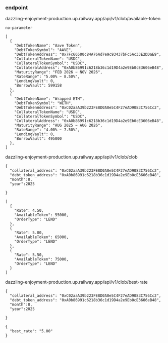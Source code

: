 ### endpoint
dazzling-enjoyment-production.up.railway.app/api/v1/clob/available-token

```
no-parameter
```

```
[
  {
    "DebtTokenName": "Aave Token",
    "DebtTokenSymbol": "AAVE",
    "DebtTokenAddress": "0x7Fc66500c84A76Ad7e9c93437bFc5Ac33E2DDaE9",
    "CollateralTokenName": "USDC",
    "CollateralTokenSymbol": "USDC",
    "CollateralAddress": "0xA0b86991c6218b36c1d19D4a2e9Eb0cE3606eB48",
    "MaturityRange": "FEB 2026 ~ NOV 2026",
    "RateRange": "5.00% ~ 8.50%",
    "LendingVault": 0,
    "BorrowVault": 599158
  },
  {
    "DebtTokenName": "Wrapped ETH",
    "DebtTokenSymbol": "WETH",
    "DebtTokenAddress": "0xC02aaA39b223FE8D0A0e5C4F27eAD9083C756Cc2",
    "CollateralTokenName": "USDC",
    "CollateralTokenSymbol": "USDC",
    "CollateralAddress": "0xA0b86991c6218b36c1d19D4a2e9Eb0cE3606eB48",
    "MaturityRange": "AUG 2025 ~ AUG 2026",
    "RateRange": "4.00% ~ 7.50%",
    "LendingVault": 0,
    "BorrowVault": 495000
  },
]
```

dazzling-enjoyment-production.up.railway.app/api/v1/clob/clob

```
{
  "collateral_address": "0xC02aaA39b223FE8D0A0e5C4F27eAD9083C756Cc2",
  "debt_token_address": "0xA0b86991c6218b36c1d19D4a2e9Eb0cE3606eB48",
  "month":8,
  "year":2025
	
}
```
```
[
  {
    "Rate": 4.50,
    "AvailableToken": 55000,
    "OrderType": "LEND"
  },
  {
    "Rate": 5.00,
    "AvailableToken": 65000,
    "OrderType": "LEND"
  },
  {
    "Rate": 5.50,
    "AvailableToken": 75000,
    "OrderType": "LEND"
  }
]
```

dazzling-enjoyment-production.up.railway.app/api/v1/clob/best-rate

```
{
  "collateral_address": "0xC02aaA39b223FE8D0A0e5C4F27eAD9083C756Cc2",
  "debt_token_address": "0xA0b86991c6218b36c1d19D4a2e9Eb0cE3606eB48",
  "month":8,
  "year":2025
	
}
```

```
{
  "best_rate": "5.00"
}
```